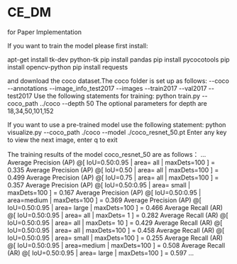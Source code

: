 # CE_DM
for  Paper Implementation

If you want to train the model please first install:

apt-get install tk-dev python-tk
pip install pandas
pip install pycocotools
pip install opencv-python
pip install requests

and download the coco dataset.The coco folder is set up as follows:
--coco
	--annotations
	--image_info_test2017
 	--images
		--train2017
		--val2017
	--test2017
Use the following statements for training:
python train.py --coco_path ../coco --depth 50
The optional parameters for depth are 18,34,50,101,152

If you want to use a pre-trained model use the following statement:
python visualize.py --coco_path ./coco --model ./coco_resnet_50.pt
Enter any key to view the next image, enter q to exit

The training results of the model coco_resnet_50 are as follows：
...
 Average Precision  (AP) @[ IoU=0.50:0.95 | area=   all | maxDets=100 ] = 0.335
 Average Precision  (AP) @[ IoU=0.50      | area=   all | maxDets=100 ] = 0.499
 Average Precision  (AP) @[ IoU=0.75      | area=   all | maxDets=100 ] = 0.357
 Average Precision  (AP) @[ IoU=0.50:0.95 | area= small | maxDets=100 ] = 0.167
 Average Precision  (AP) @[ IoU=0.50:0.95 | area=medium | maxDets=100 ] = 0.369
 Average Precision  (AP) @[ IoU=0.50:0.95 | area= large | maxDets=100 ] = 0.466
 Average Recall     (AR) @[ IoU=0.50:0.95 | area=   all | maxDets=  1 ] = 0.282
 Average Recall     (AR) @[ IoU=0.50:0.95 | area=   all | maxDets= 10 ] = 0.429
 Average Recall     (AR) @[ IoU=0.50:0.95 | area=   all | maxDets=100 ] = 0.458
 Average Recall     (AR) @[ IoU=0.50:0.95 | area= small | maxDets=100 ] = 0.255
 Average Recall     (AR) @[ IoU=0.50:0.95 | area=medium | maxDets=100 ] = 0.508
 Average Recall     (AR) @[ IoU=0.50:0.95 | area= large | maxDets=100 ] = 0.597
...
